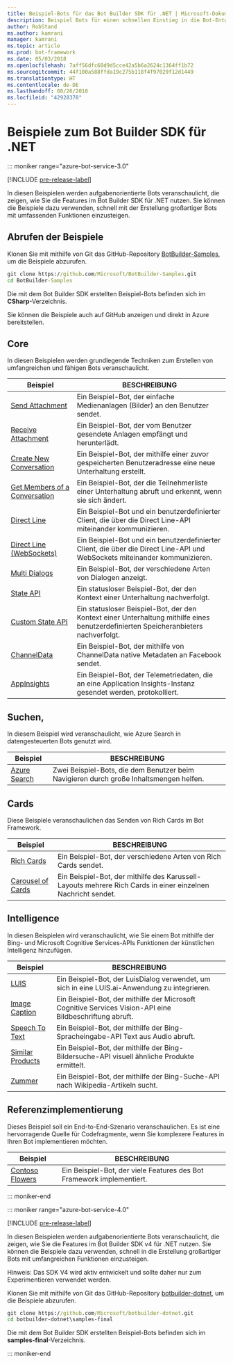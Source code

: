 ```yaml
---
title: Beispiel-Bots für das Bot Builder SDK für .NET | Microsoft-Dokumentation
description: Beispiel Bots für einen schnellen Einstieg in die Bot-Entwicklung mit dem Bot Builder SDK für .NET.
author: RobStand
ms.author: kamrani
manager: kamrani
ms.topic: article
ms.prod: bot-framework
ms.date: 05/03/2018
ms.openlocfilehash: 7aff56dfc60d9d5cce42a5b6a2624c1364ff1b72
ms.sourcegitcommit: 44f100a588ffda19c275b118f4f97029f12d1449
ms.translationtype: HT
ms.contentlocale: de-DE
ms.lasthandoff: 08/26/2018
ms.locfileid: "42928378"
---
```

# <a name="bot-builder-sdk-for-net-samples"></a>Beispiele zum Bot Builder SDK für .NET

::: moniker range="azure-bot-service-3.0"

[!INCLUDE [pre-release-label](../includes/pre-release-label-v3.md)]

In diesen Beispielen werden aufgabenorientierte Bots veranschaulicht, die zeigen, wie Sie die Features im Bot Builder SDK für .NET nutzen. Sie können die Beispiele dazu verwenden, schnell mit der Erstellung großartiger Bots mit umfassenden Funktionen einzusteigen.

## <a name="get-the-samples"></a>Abrufen der Beispiele
Klonen Sie mit mithilfe von Git das GitHub-Repository [BotBuilder-Samples](https://github.com/Microsoft/BotBuilder-Samples), um die Beispiele abzurufen.

```cmd
git clone https://github.com/Microsoft/BotBuilder-Samples.git
cd BotBuilder-Samples
```

Die mit dem Bot Builder SDK erstellten Beispiel-Bots befinden sich im **CSharp**-Verzeichnis.

Sie können die Beispiele auch auf GitHub anzeigen und direkt in Azure bereitstellen.

## <a name="core"></a>Core
In diesen Beispielen werden grundlegende Techniken zum Erstellen von umfangreichen und fähigen Bots veranschaulicht.

Beispiel | BESCHREIBUNG
------------ | ------------- 
[Send Attachment](https://github.com/Microsoft/BotBuilder-Samples/tree/master/CSharp/core-SendAttachment) | Ein Beispiel-Bot, der einfache Medienanlagen (Bilder) an den Benutzer sendet. 
[Receive Attachment](https://github.com/Microsoft/BotBuilder-Samples/tree/master/CSharp/core-ReceiveAttachment) | Ein Beispiel-Bot, der vom Benutzer gesendete Anlagen empfängt und herunterlädt. 
[Create New Conversation](https://github.com/Microsoft/BotBuilder-Samples/tree/master/CSharp/core-CreateNewConversation)  | Ein Beispiel-Bot, der mithilfe einer zuvor gespeicherten Benutzeradresse eine neue Unterhaltung erstellt.
[Get Members of a Conversation](https://github.com/Microsoft/BotBuilder-Samples/tree/master/CSharp/core-GetConversationMembers) | Ein Beispiel-Bot, der die Teilnehmerliste einer Unterhaltung abruft und erkennt, wenn sie sich ändert. 
[Direct Line](https://github.com/Microsoft/BotBuilder-Samples/tree/master/CSharp/core-DirectLine) | Ein Beispiel-Bot und ein benutzerdefinierter Client, die über die Direct Line-API miteinander kommunizieren. 
[Direct Line (WebSockets)](https://github.com/Microsoft/BotBuilder-Samples/tree/master/CSharp/core-DirectLineWebSockets) | Ein Beispiel-Bot und ein benutzerdefinierter Client, die über die Direct Line-API und WebSockets miteinander kommunizieren. 
[Multi Dialogs](https://github.com/Microsoft/BotBuilder-Samples/tree/master/CSharp/core-MultiDialogs) | Ein Beispiel-Bot, der verschiedene Arten von Dialogen anzeigt.
[State API](https://github.com/Microsoft/BotBuilder-Samples/tree/master/CSharp/core-State) | Ein statusloser Beispiel-Bot, der den Kontext einer Unterhaltung nachverfolgt.
[Custom State API](https://github.com/Microsoft/BotBuilder-Samples/tree/master/CSharp/core-CustomState) | Ein statusloser Beispiel-Bot, der den Kontext einer Unterhaltung mithilfe eines benutzerdefinierten Speicheranbieters nachverfolgt.
[ChannelData](https://github.com/Microsoft/BotBuilder-Samples/tree/master/CSharp/core-ChannelData) | Ein Beispiel-Bot, der mithilfe von ChannelData native Metadaten an Facebook sendet.
[AppInsights](https://github.com/Microsoft/BotBuilder-Samples/tree/master/CSharp/core-AppInsights) | Ein Beispiel-Bot, der Telemetriedaten, die an eine Application Insights-Instanz gesendet werden, protokolliert.

## <a name="search"></a>Suchen,
In diesem Beispiel wird veranschaulicht, wie Azure Search in datengesteuerten Bots genutzt wird.

Beispiel | BESCHREIBUNG
------------ | -------------
[Azure Search](https://github.com/Microsoft/BotBuilder-Samples/tree/master/CSharp/demo-Search) | Zwei Beispiel-Bots, die dem Benutzer beim Navigieren durch große Inhaltsmengen helfen.


## <a name="cards"></a>Cards
Diese Beispiele veranschaulichen das Senden von Rich Cards im Bot Framework.

Beispiel | BESCHREIBUNG
------------ | -------------
[Rich Cards](https://github.com/Microsoft/BotBuilder-Samples/tree/master/CSharp/cards-RichCards) | Ein Beispiel-Bot, der verschiedene Arten von Rich Cards sendet.
[Carousel of Cards](https://github.com/Microsoft/BotBuilder-Samples/tree/master/CSharp/cards-CarouselCards) | Ein Beispiel-Bot, der mithilfe des Karussell-Layouts mehrere Rich Cards in einer einzelnen Nachricht sendet.

## <a name="intelligence"></a>Intelligence
In diesen Beispielen wird veranschaulicht, wie Sie einem Bot mithilfe der Bing- und Microsoft Cognitive Services-APIs Funktionen der künstlichen Intelligenz hinzufügen.

Beispiel | BESCHREIBUNG
------------ | -------------
[LUIS](https://github.com/Microsoft/BotBuilder-Samples/tree/master/CSharp/intelligence-LUIS) | Ein Beispiel-Bot, der LuisDialog verwendet, um sich in eine LUIS.ai-Anwendung zu integrieren.
[Image Caption](https://github.com/Microsoft/BotBuilder-Samples/tree/master/CSharp/intelligence-ImageCaption) | Ein Beispiel-Bot, der mithilfe der Microsoft Cognitive Services Vision-API eine Bildbeschriftung abruft.
[Speech To Text](https://github.com/Microsoft/BotBuilder-Samples/tree/master/CSharp/intelligence-SpeechToText)  | Ein Beispiel-Bot, der mithilfe der Bing-Spracheingabe-API Text aus Audio abruft.
[Similar Products](https://github.com/Microsoft/BotBuilder-Samples/tree/master/CSharp/intelligence-SimilarProducts) | Ein Beispiel-Bot, der mithilfe der Bing-Bildersuche-API visuell ähnliche Produkte ermittelt. 
[Zummer](https://github.com/Microsoft/BotBuilder-Samples/tree/master/CSharp/intelligence-Zummer) | Ein Beispiel-Bot, der mithilfe der Bing-Suche-API nach Wikipedia-Artikeln sucht.

## <a name="reference-implementation"></a>Referenzimplementierung
Dieses Beispiel soll ein End-to-End-Szenario veranschaulichen. Es ist eine hervorragende Quelle für Codefragmente, wenn Sie komplexere Features in Ihren Bot implementieren möchten.


Beispiel | BESCHREIBUNG
------------ | -------------
[Contoso Flowers](https://github.com/Microsoft/BotBuilder-Samples/tree/master/CSharp/demo-ContosoFlowers) | Ein Beispiel-Bot, der viele Features des Bot Framework implementiert.

::: moniker-end

::: moniker range="azure-bot-service-4.0"

[!INCLUDE [pre-release-label](../includes/pre-release-label.md)]

In diesen Beispielen werden aufgabenorientierte Bots veranschaulicht, die zeigen, wie Sie die Features im Bot Builder SDK v4 für .NET nutzen. Sie können die Beispiele dazu verwenden, schnell in die Erstellung großartiger Bots mit umfangreichen Funktionen einzusteigen. 

Hinweis: Das SDK V4 wird aktiv entwickelt und sollte daher nur zum Experimentieren verwendet werden. 

Klonen Sie mit mithilfe von Git das GitHub-Repository [botbuilder-dotnet](https://github.com/Microsoft/botbuilder-dotnet), um die Beispiele abzurufen.
```cmd
git clone https://github.com/Microsoft/botbuilder-dotnet.git
cd botbuilder-dotnet\samples-final
```
Die mit dem Bot Builder SDK erstellten Beispiel-Bots befinden sich im **samples-final**-Verzeichnis.


::: moniker-end

